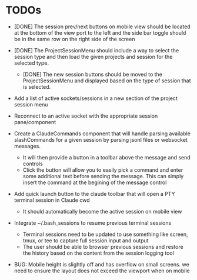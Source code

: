 # TODOs

- [DONE] The session prev/next buttons on mobile view should be located at the bottom of the view port to the left and the side bar toggle should be in the same row on the right side of the screen
- [DONE] The ProjectSessionMenu should include a way to select the session type and then load the given projects and session for the selected type.
  - [DONE] The new session buttons should be moved to the ProjectSessionMenu and displayed based on the type of session that is selected.

- Add a list of active sockets/sessions in a new section of the project session menu
- Reconnect to an active socket with the appropriate session pane/component
- Create a ClaudeCommands component that will handle parsing available slashCommands for a given session by parsing jsonl files or websocket messages.
  - It will then provide a button in a toolbar above the message and send controls
  - Click the button will allow you to easily pick a command and enter some additional text before sending the message. This can simply insert the command at the begining of the message control
- Add quick launch button to the claude toolbar that will open a PTY terminal session in Claude cwd
  - It should automatically become the active session on mobile view
- Integrate ~/.bash_sessions to resume previous terminal sessions
  - Terminal sessions need to be updated to use something like screen, tmux, or tee to capture full session input and output
  - The user should be able to browser previous sessions and restore the history based on the content from the session logging tool
- BUG: Mobile height is slightly off and has overflow on small screens. we need to ensure the layout does not exceed the viewport when on mobile
